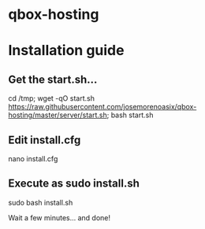 # qbox-hosting

# Installation guide

## Get the start.sh...
cd /tmp; 
wget -qO start.sh https://raw.githubusercontent.com/josemorenoasix/qbox-hosting/master/server/start.sh; 
bash start.sh

## Edit install.cfg
nano install.cfg

## Execute as sudo install.sh
sudo bash install.sh

Wait a few minutes... and done!

